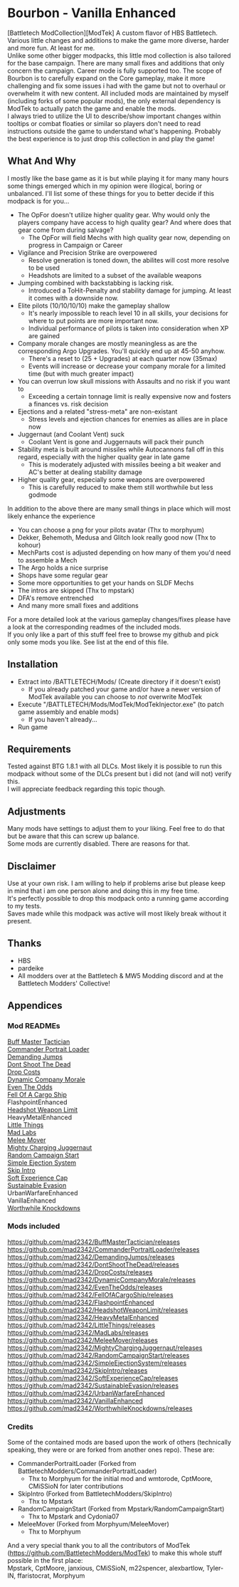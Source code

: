 # Bourbon - Vanilla Enhanced

[Battletech ModCollection][ModTek] A custom flavor of HBS Battletech. Various little changes and additions to make the game more diverse, harder and more fun. At least for me.  
Unlike some other bigger modpacks, this little mod collection is also tailored for the base campaign. There are many small fixes and additions that only concern the campaign. Career mode is fully supported too. 
The scope of Bourbon is to carefully expand on the Core gameplay, make it more challenging and fix some issues i had with the game but not to overhaul or overwhelm it with new content. 
All included mods are maintained by myself (including forks of some popular mods), the only external dependency is ModTek to actually patch the game and enable the mods.  
I always tried to utilize the UI to describe/show important changes within tooltips or combat floaties or similar so players don't need to read instructions outside the game to understand what's happening.
Probably the best experience is to just drop this collection in and play the game!



## What And Why
I mostly like the base game as it is but while playing it for many many hours some things emerged which in my opinion were illogical, boring or unbalanced. I'll list some of these things for you to better decide if this modpack is for you...  

* The OpFor doesn't utilize higher quality gear. Why would only the players company have access to high quality gear? And where does that gear come from during salvage?
	* The OpFor will field Mechs with high quality gear now, depending on progress in Campaign or Career
* Vigilance and Precision Strike are overpowered
	* Resolve generation is toned down, the abilites will cost more resolve to be used
	* Headshots are limited to a subset of the available weapons
* Jumping combined with backstabbing is lacking risk.
	* Introduced a ToHit-Penalty and stability damage for jumping. At least it comes with a downside now.
* Elite pilots (10/10/10/10) make the gameplay shallow
	* It's nearly impossible to reach level 10 in all skills, your decisions for where to put points are more important now.
	* Individual performance of pilots is taken into consideration when XP are gained
* Company morale changes are mostly meaningless as are the corresponding Argo Upgrades. You'll quickly end up at 45-50 anyhow.
	* There's a reset to (25 + Upgrades) at each quarter now (35max)
	* Events will increase or decrease your company morale for a limited time (but with much greater impact)
* You can overrun low skull missions with Assaults and no risk if you want to
	* Exceeding a certain tonnage limit is really expensive now and fosters a finances vs. risk decision
* Ejections and a related "stress-meta" are non-existant
	* Stress levels and ejection chances for enemies as allies are in place now
* Juggernaut (and Coolant Vent) suck
	* Coolant Vent is gone and Juggernauts will pack their punch
* Stability meta is built around missiles while Autocannons fall off in this regard, especially with the higher quality gear in late game
	* This is moderately adjusted with missiles beeing a bit weaker and AC's better at dealing stability damage
* Higher quality gear, especially some weapons are overpowered
	* This is carefully reduced to make them still worthwhile but less godmode
	
In addition to the above there are many small things in place which will most likely enhance the experience

* You can choose a png for your pilots avatar (Thx to morphyum)
* Dekker, Behemoth, Medusa and Glitch look really good now (Thx to kohour)
* MechParts cost is adjusted depending on how many of them you'd need to assemble a Mech
* The Argo holds a nice surprise
* Shops have some regular gear
* Some more opportunities to get your hands on SLDF Mechs
* The intros are skipped (Thx to mpstark)
* DFA's remove entrenched
* And many more small fixes and additions
	
For a more detailed look at the various gameplay changes/fixes please have a look at the corresponding readmes of the included mods.  
If you only like a part of this stuff feel free to browse my github and pick only some mods you like. See list at the end of this file.



## Installation
* Extract into /BATTLETECH/Mods/ (Create directory if it doesn't exist)
	* If you already patched your game and/or have a newer version of ModTek available you can choose to *not* overwrite ModTek
* Execute "/BATTLETECH/Mods/ModTek/ModTekInjector.exe" (to patch game assembly and enable mods)
	* If you haven't already...
* Run game



## Requirements
Tested against BTG 1.8.1 with all DLCs. Most likely it is possible to run this modpack without some of the DLCs present but i did not (and will not) verify this.  
I will appreciate feedback regarding this topic though.

	

## Adjustments
Many mods have settings to adjust them to your liking. Feel free to do that but be aware that this can screw up balance.  
Some mods are currently disabled. There are reasons for that.



## Disclaimer
Use at your own risk. I am willing to help if problems arise but please keep in mind that i am one person alone and doing this in my free time.  
It's perfectly possible to drop this modpack onto a running game according to my tests.  
Saves made while this modpack was active will most likely break without it present.



## Thanks
* HBS
* pardeike
* All modders over at the Battletech & MW5 Modding discord and at the Battletech Modders' Collective!



## Appendices

### Mod READMEs
[Buff Master Tactician](./BuffMasterTactician/README.md)  
[Commander Portrait Loader](./CommanderPortraitLoader/README.md)  
[Demanding Jumps](./DemandingJumps/README.md)  
[Dont Shoot The Dead](./DontShootTheDead/README.md)  
[Drop Costs](./DropCosts/README.md)  
[Dynamic Company Morale](./DynamicCompanyMorale/README.md)  
[Even The Odds](./EvenTheOdds/README.md)  
[Fell Of A Cargo Ship](./FellOfACargoShip/README.md)  
FlashpointEnhanced  
[Headshot Weapon Limit](./HeadshotWeaponLimit/README.md)  
HeavyMetalEnhanced  
[Little Things](./LittleThings/README.md)  
[Mad Labs](./MadLabs/README.md)  
[Melee Mover](./MeleeMover/README.md)  
[Mighty Charging Juggernaut](./MightyChargingJuggernaut/README.md)  
[Random Campaign Start](./RandomCampaignStart/README.md)  
[Simple  Ejection System](./SimpleEjectionSystem/README.md)  
[Skip Intro](./SkipIntro/README.md)  
[Soft Experience Cap](./SoftExperienceCap/README.md)  
[Sustainable Evasion](./SustainableEvasion/README.md)  
UrbanWarfareEnhanced  
VanillaEnhanced  
[Worthwhile Knockdowns](./WorthwhileKnockdowns/README.md)  

### Mods included
https://github.com/mad2342/BuffMasterTactician/releases   
https://github.com/mad2342/CommanderPortraitLoader/releases   
https://github.com/mad2342/DemandingJumps/releases  
https://github.com/mad2342/DontShootTheDead/releases   
https://github.com/mad2342/DropCosts/releases  
https://github.com/mad2342/DynamicCompanyMorale/releases   
https://github.com/mad2342/EvenTheOdds/releases  
https://github.com/mad2342/FellOfACargoShip/releases  
https://github.com/mad2342/FlashpointEnhanced  
https://github.com/mad2342/HeadshotWeaponLimit/releases  
https://github.com/mad2342/HeavyMetalEnhanced  
https://github.com/mad2342/LittleThings/releases  
https://github.com/mad2342/MadLabs/releases  
https://github.com/mad2342/MeleeMover/releases  
https://github.com/mad2342/MightyChargingJuggernaut/releases  
https://github.com/mad2342/RandomCampaignStart/releases  
https://github.com/mad2342/SimpleEjectionSystem/releases  
https://github.com/mad2342/SkipIntro/releases  
https://github.com/mad2342/SoftExperienceCap/releases  
https://github.com/mad2342/SustainableEvasion/releases 
https://github.com/mad2342/UrbanWarfareEnhanced   
https://github.com/mad2342/VanillaEnhanced  
https://github.com/mad2342/WorthwhileKnockdowns/releases  

### Credits
Some of the contained mods are based upon the work of others (technically speaking, they were or are forked from another ones repo). These are:

* CommanderPortraitLoader (Forked from BattletechModders/CommanderPortraitLoader)
	* Thx to Morphyum for the initial mod and wmtorode, CptMoore, CMiSSioN for later contributions
* SkipIntro (Forked from BattletechModders/SkipIntro)
	* Thx to Mpstark
* RandomCampaignStart (Forked from Mpstark/RandomCampaignStart)
	* Thx to Mpstark and Cydonia07
* MeleeMover (Forked from Morphyum/MeleeMover)
	* Thx to Morphyum
	
And a very special thank you to all the contributors of ModTek (https://github.com/BattletechModders/ModTek) to make this whole stuff possible in the first place:  
Mpstark, CptMoore, janxious, CMiSSioN, m22spencer, alexbartlow, Tyler-IN, ffaristocrat, Morphyum